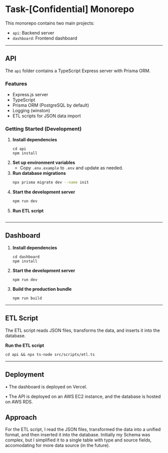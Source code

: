 # Task-[Confidential] Monorepo

This monorepo contains two main projects:

- `api`: Backend server
- `dashboard`: Frontend dashboard

---

## API

The `api` folder contains a TypeScript Express server with Prisma ORM.

### Features
- Express.js server
- TypeScript
- Prisma ORM (PostgreSQL by default)
- Logging (winston)
- ETL scripts for JSON data import

### Getting Started (Development)

1. **Install dependencies**
   ```
   cd api
   npm install
   ```
2. **Set up environment variables**
   - Copy `.env.example` to `.env` and update as needed.
3. **Run database migrations**
   ```bash
   npx prisma migrate dev --name init
   ```
4. **Start the development server**
   ```bash
   npm run dev
   ```
5. **Run ETL script**
   ``` node src/scripts/etl.js
   ```
---

## Dashboard

1. **Install dependencies**
   ```
   cd dashboard
   npm install
   ```
2. **Start the development server**
   ```
   npm run dev
   ```
3. **Build the production bundle**
   ```
   npm run build
   ```
---

## ETL Script

The ETL script reads JSON files, transforms the data, and inserts it into the database.

**Run the ETL script**
   ```
   cd api && npx ts-node src/scripts/etl.ts
   ```
---

## Deployment

• The dashboard is deployed on Vercel.

• The API is deployed on an AWS EC2 instance, and the database is hosted on AWS RDS.

## Approach

For the ETL script, I read the JSON files, transformed the data into a unified format, and then inserted it into the database. Initially my Schema was complex, but I simplified it to a single table with type and source fields, accomodating for more data source (in the future).